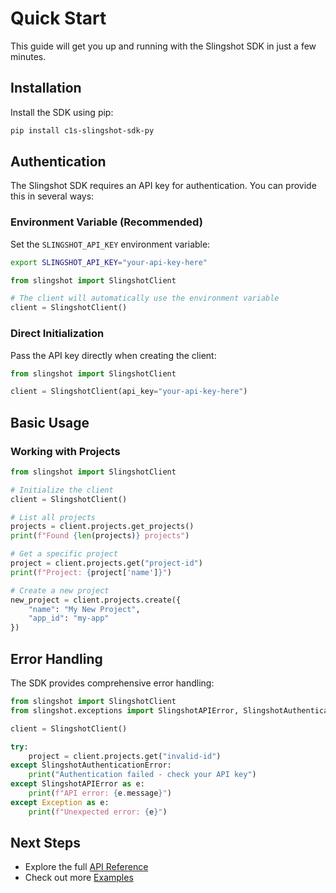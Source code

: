 # Quick Start

This guide will get you up and running with the Slingshot SDK in just a few minutes.

## Installation

Install the SDK using pip:

```bash
pip install c1s-slingshot-sdk-py
```

## Authentication

The Slingshot SDK requires an API key for authentication. You can provide this in several ways:

### Environment Variable (Recommended)

Set the `SLINGSHOT_API_KEY` environment variable:

```bash
export SLINGSHOT_API_KEY="your-api-key-here"
```

```python
from slingshot import SlingshotClient

# The client will automatically use the environment variable
client = SlingshotClient()
```

### Direct Initialization

Pass the API key directly when creating the client:

```python
from slingshot import SlingshotClient

client = SlingshotClient(api_key="your-api-key-here")
```

## Basic Usage

### Working with Projects

```python
from slingshot import SlingshotClient

# Initialize the client
client = SlingshotClient()

# List all projects
projects = client.projects.get_projects()
print(f"Found {len(projects)} projects")

# Get a specific project
project = client.projects.get("project-id")
print(f"Project: {project['name']}")

# Create a new project
new_project = client.projects.create({
    "name": "My New Project",
    "app_id": "my-app"
})
```

## Error Handling

The SDK provides comprehensive error handling:

```python
from slingshot import SlingshotClient
from slingshot.exceptions import SlingshotAPIError, SlingshotAuthenticationError

client = SlingshotClient()

try:
    project = client.projects.get("invalid-id")
except SlingshotAuthenticationError:
    print("Authentication failed - check your API key")
except SlingshotAPIError as e:
    print(f"API error: {e.message}")
except Exception as e:
    print(f"Unexpected error: {e}")
```

## Next Steps

- Explore the full [API Reference](api.md)
- Check out more [Examples](examples.md)
